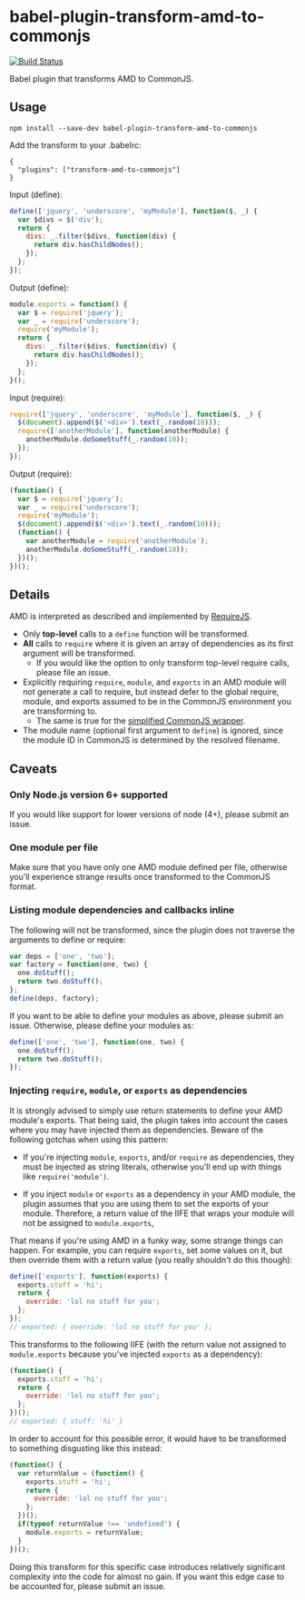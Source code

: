 # babel-plugin-transform-amd-to-commonjs

[![Build Status](https://travis-ci.org/msrose/babel-plugin-transform-amd-to-commonjs.svg?branch=master)](https://travis-ci.org/msrose/babel-plugin-transform-amd-to-commonjs)

Babel plugin that transforms AMD to CommonJS.

## Usage

```
npm install --save-dev babel-plugin-transform-amd-to-commonjs
```

Add the transform to your .babelrc:

```
{
  "plugins": ["transform-amd-to-commonjs"]
}
```

Input (define):

```javascript
define(['jquery', 'underscore', 'myModule'], function($, _) {
  var $divs = $('div');
  return {
    divs: _.filter($divs, function(div) {
      return div.hasChildNodes();
    });
  };
});
```

Output (define):

```javascript
module.exports = function() {
  var $ = require('jquery');
  var _ = require('underscore');
  require('myModule');
  return {
    divs: _.filter($divs, function(div) {
      return div.hasChildNodes();
    });
  };
}();
```

Input (require):

```javascript
require(['jquery', 'underscore', 'myModule'], function($, _) {
  $(document).append($('<div>').text(_.random(10)));
  require(['anotherModule'], function(anotherModule) {
    anotherModule.doSomeStuff(_.random(10));
  });
});
```

Output (require):

```javascript
(function() {
  var $ = require('jquery');
  var _ = require('underscore');
  require('myModule');
  $(document).append($('<div>').text(_.random(10)));
  (function() {
    var anotherModule = require('anotherModule');
    anotherModule.doSomeStuff(_.random(10));
  })();
})();
```

## Details

AMD is interpreted as described and implemented by [RequireJS](http://requirejs.org/).

- Only **top-level** calls to a `define` function will be transformed.
- **All** calls to `require` where it is given an array of dependencies as its first argument will be transformed.
  - If you would like the option to only transform top-level require calls, please file an issue.
- Explicitly requiring `require`, `module`, and `exports` in an AMD module will not generate a call to require, but instead defer to the global require, module, and exports assumed to be in the CommonJS environment you are transforming to.
  - The same is true for the [simplified CommonJS wrapper](http://requirejs.org/docs/api.html#cjsmodule).
- The module name (optional first argument to `define`) is ignored, since the module ID in CommonJS is determined by the resolved filename.

## Caveats

### Only Node.js version 6+ supported

If you would like support for lower versions of node (4+), please submit an issue.

### One module per file

Make sure that you have only one AMD module defined per file, otherwise you'll experience strange results once transformed to the CommonJS format.

### Listing module dependencies and callbacks inline

The following will not be transformed, since the plugin does not traverse the arguments to define or require:

```javascript
var deps = ['one', 'two'];
var factory = function(one, two) {
  one.doStuff();
  return two.doStuff();
};
define(deps, factory);
```

If you want to be able to define your modules as above, please submit an issue. Otherwise, please define your modules as:

```javascript
define(['one', 'two'], function(one, two) {
  one.doStuff();
  return two.doStuff();
});
```

### Injecting `require`, `module`, or `exports` as dependencies

It is strongly advised to simply use return statements to define your AMD module's exports. That being said, the plugin takes into account the cases where
you may have injected them as dependencies. Beware of the following gotchas when using this pattern:

- If you're injecting `module`, `exports`, and/or `require` as dependencies, they must be injected as string literals,
otherwise you'll end up with things like `require('module')`.

- If you inject `module` or `exports` as a dependency in your AMD module, the plugin assumes that you are using them to set the exports of your module.
Therefore, a return value of the IIFE that wraps your module will not be assigned to `module.exports`,

That means if you're using AMD in a funky way, some strange things can happen.
For example, you can require `exports`, set some values on it, but then override them with a return value (you really shouldn't do this though):

```javascript
define(['exports'], function(exports) {
  exports.stuff = 'hi';
  return {
    override: 'lol no stuff for you';
  };
});
// exported: { override: 'lol no stuff for you' };
```

This transforms to the following IIFE (with the return value not assigned to `module.exports` because you've injected `exports` as a dependency):

```javascript
(function() {
  exports.stuff = 'hi';
  return {
    override: 'lol no stuff for you';
  };
})();
// exported: { stuff: 'hi' }
```

In order to account for this possible error, it would have to be transformed to something disgusting like this instead:

```javascript
(function() {
  var returnValue = (function() {
    exports.stuff = 'hi';
    return {
      override: 'lol no stuff for you';
    };
  })();
  if(typeof returnValue !== 'undefined') {
    module.exports = returnValue;
  }
})();
```

Doing this transform for this specific case introduces relatively significant complexity into the code for almost no gain.
If you want this edge case to be accounted for, please submit an issue.
